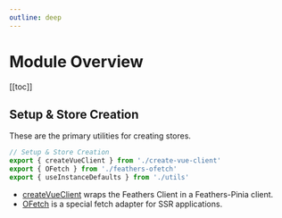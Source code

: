 ```yaml
---
outline: deep
---
```


<script setup>
import Badge from '../components/Badge.vue'
import BlockQuote from '../components/BlockQuote.vue'
</script>

# Module Overview

[[toc]]

## Setup & Store Creation

These are the primary utilities for creating stores.

```ts
// Setup & Store Creation
export { createVueClient } from './create-vue-client'
export { OFetch } from './feathers-ofetch'
export { useInstanceDefaults } from './utils'
```

- [createVueClient](/guide/use-service) wraps the Feathers Client in a Feathers-Pinia client.
- [OFetch](/guide/ofetch) is a special fetch adapter for SSR applications.
